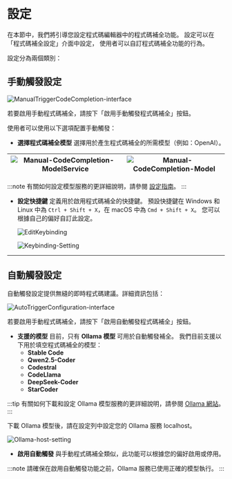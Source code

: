 # 設定

在本節中，我們將引導您設定程式碼編輯器中的程式碼補全功能。
設定可以在「程式碼補全設定」介面中設定，
使用者可以自訂程式碼補全功能的行為。

設定分為兩個類別：

## 手動觸發設定

![ManualTriggerCodeCompletion-interface](/img/codeEditor/ManualTriggerCodeCompletion-interface.png)

若要啟用手動程式碼補全，請按下「啟用手動觸發程式碼補全」按鈕。

使用者可以使用以下選項配置手動觸發：

- **選擇程式碼補全模型**
  選擇用於產生程式碼補全的所需模型（例如：OpenAI）。

| ![Manual-CodeCompletion-ModelService](/img/codeEditor/ManualCodeCompletion-ModelService.png) | ![Manual-CodeCompletion-Model](/img/codeEditor/Manual-CodeCompletion-Model.png) |
|----------------------------------------------------------------------------------------------|---------------------------------------------------------------------------------|

:::note
有關如何設定模型服務的更詳細說明，請參閱 [設定指南](/docs/docs/getting-started/configuration.md)。
:::

- **設定快捷鍵**
  定義用於啟用程式碼補全的快捷鍵。
  預設快捷鍵在 Windows 和 Linux 中為 `Ctrl + Shift + X`，在 macOS 中為 `Cmd + Shift + X`。
  您可以根據自己的偏好自訂此設定。

  ![EditKeybinding](/img/codeEditor/ManualCodeCompletion-EditKeybinding-button.png)

  ![Keybinding-Setting](/img/codeEditor/ManualCodeCompletion-Keybinding-Setting.png)

---

## 自動觸發設定

自動觸發設定提供無縫的即時程式碼建議。詳細資訊包括：

![AutoTriggerConfiguration-interface](/img/codeEditor/AutoTriggerConfiguration-interface.png)

若要啟用手動程式碼補全，請按下「啟用自動觸發程式碼補全」按鈕。

- **支援的模型**
  目前，只有 **Ollama 模型** 可用於自動觸發補全。
  我們目前支援以下用於填空程式碼補全的模型：
    - **Stable Code**
    - **Qwen2.5-Coder**
    - **Codestral**
    - **CodeLlama**
    - **DeepSeek-Coder**
    - **StarCoder**

:::tip
有關如何下載和設定 Ollama 模型服務的更詳細說明，請參閱 [Ollama 網站](https://ollama.com/)。
:::

下載 Ollama 模型後，請在設定列中設定您的 Ollama 服務 localhost。

![Ollama-host-setting](/img/codeEditor/Ollama-host-setting.png)

- **啟用自動觸發**
  與手動程式碼補全類似，此功能可以根據您的偏好啟用或停用。

:::note
請確保在啟用自動觸發功能之前，Ollama 服務已使用正確的模型執行。
:::